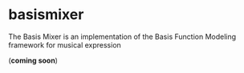 # basismixer
The Basis Mixer is an implementation of the Basis Function Modeling framework for musical expression

(**coming soon**)
